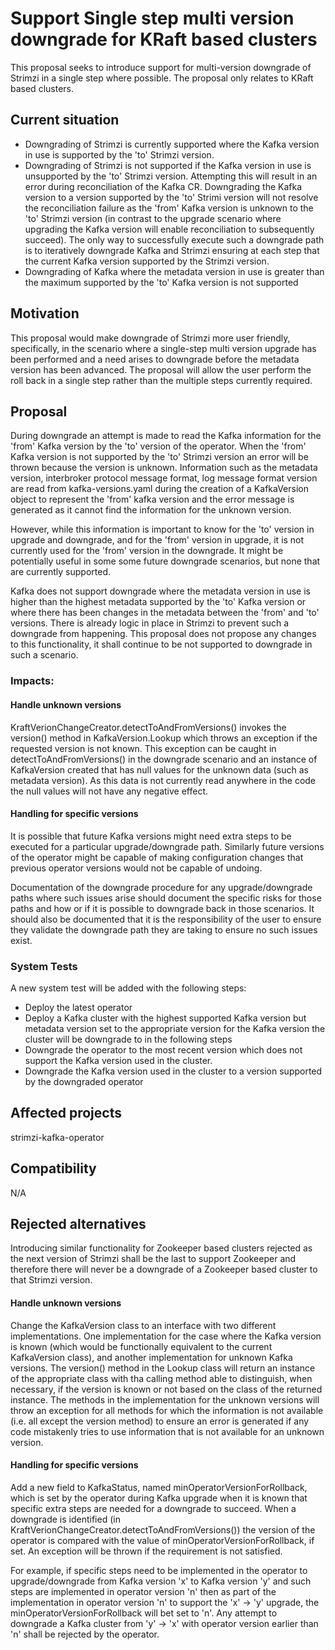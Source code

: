 # Support Single step multi version downgrade for KRaft based clusters 

This proposal seeks to introduce support for multi-version downgrade of Strimzi in a single step where possible.
The proposal only relates to KRaft based clusters.

## Current situation

- Downgrading of Strimzi is currently supported where the Kafka version in use is supported by the 'to' Strimzi version. 
- Downgrading of Strimzi is not supported if the Kafka version in use is unsupported by the 'to' Strimzi version. Attempting this will result in an error during reconciliation of the Kafka CR. Downgrading the Kafka version to a version supported by the 'to' Strimi version will not resolve the reconciliation failure as the 'from' Kafka version is unknown to the 'to' Strimzi version (in contrast to the upgrade scenario where upgrading the Kafka version will enable reconciliation to subsequently succeed). The only way to successfully execute such a downgrade path is to iteratively downgrade Kafka and Strimzi ensuring at each step that the current Kafka version supported by the Strimzi version.  
- Downgrading of Kafka where the metadata version in use is greater than the maximum supported by the 'to' Kafka version is not supported

## Motivation

This proposal would make downgrade of Strimzi more user friendly, specifically, in the scenario where a single-step multi version upgrade has been performed and a need arises to downgrade before the metadata version has been advanced. The proposal will allow the user perform the roll back in a single step rather than the multiple steps currently required.

## Proposal

During downgrade an attempt is made to read the Kafka information for the 'from' Kafka version by the 'to' version of the operator. When the 'from' Kafka version is not supported by the 'to' Strimzi version an error will be thrown because the version is unknown. Information such as the metadata version, interbroker protocol message format, log message format version are read from kafka-versions.yaml during the creation of a KafkaVersion object to represent the 'from' kafka version and the error message is generated as it cannot find the information for the unknown version.

However, while this information is important to know for the 'to' version in upgrade and downgrade, and for the 'from' version in upgrade, it is not currently used for the 'from' version in the downgrade. It might be potentially useful in some some future downgrade scenarios, but none that are currently supported.

Kafka does not support downgrade where the metadata version in use is higher than the highest metadata supported by the 'to' Kafka version or where there has been changes in the metadata between the 'from' and 'to' versions. There is already logic in place in Strimzi to prevent such a downgrade from happening. This proposal does not propose any changes to this functionality, it shall continue to be not supported to downgrade in such a scenario. 

### Impacts:

#### Handle unknown versions

KraftVerionChangeCreator.detectToAndFromVersions() invokes the version() method in KafkaVersion.Lookup which throws an exception if the requested version is not known.
This exception can be caught in detectToAndFromVersions() in the downgrade scenario and an instance of KafkaVersion created that has null values for the unknown data (such as metadata version).
As this data is not currently read anywhere in the code the null values will not have any negative effect.

#### Handling for specific versions
It is possible that future Kafka versions might need extra steps to be executed for a particular upgrade/downgrade path.
Similarly future versions of the operator might be capable of making configuration changes that previous operator versions would not be capable of undoing. 

Documentation of the downgrade procedure for any upgrade/downgrade paths where such issues arise should document the specific risks for those paths and how or if it is possible to downgrade back in those scenarios.
It should also be documented that it is the responsibility of the user to ensure they validate the downgrade path they are taking to ensure no such issues exist. 


### System Tests

A new system test will be added with the following steps:
- Deploy the latest operator
- Deploy a Kafka cluster with the highest supported Kafka version but metadata version set to the appropriate version for the Kafka version the cluster will be downgrade to in the following steps
- Downgrade the operator to the most recent version which does not support the Kafka version used in the cluster.
- Downgrade the Kafka version used in the cluster to a version supported by the downgraded operator

## Affected projects

strimzi-kafka-operator 

## Compatibility

N/A

## Rejected alternatives

Introducing similar functionality for Zookeeper based clusters rejected as the next version of Strimzi shall be the last to support Zookeeper and therefore there will never be a downgrade of a Zookeeper based cluster to that Strimzi version.

#### Handle unknown versions
Change the KafkaVersion class to an interface with two different implementations. 
One implementation for the case where the Kafka version is known (which would be functionally equivalent to the current KafkaVersion class), and another implementation for unknown Kafka versions.
The version() method in the Lookup class will return an instance of the appropriate class with tha calling method able to distinguish, when necessary, if the version is known or not based on the class of the returned instance.
The methods in the implementation for the unknown versions will throw an exception for all methods for which the information is not available (i.e. all except the version method) to ensure an error is generated if any code mistakenly tries to use information that is not available for an unknown version. 

#### Handling for specific versions
Add a new field to KafkaStatus, named minOperatorVersionForRollback, which is set by the operator during Kafka upgrade when it is known that specific extra steps are needed for a downgrade to succeed.
When a downgrade is identified (in KraftVerionChangeCreator.detectToAndFromVersions()) the version of the operator is compared with the value of minOperatorVersionForRollback, if set.
An exception will be thrown if the requirement is not satisfied. 

For example, if specific steps need to be implemented in the operator to upgrade/downgrade from Kafka version 'x' to Kafka version 'y' and such steps are implemented in operator version 'n' then as part of the implementation in operator version 'n' to support the 'x' -> 'y' upgrade, the minOperatorVersionForRollback will bet set to 'n'.
Any attempt to downgrade a Kafka cluster from 'y' -> 'x' with operator version earlier than 'n' shall be rejected by the operator.
